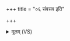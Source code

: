 +++
title = "०६ संवसव इति"

+++
<details><summary>मूलम् (VS)</summary>

संव॑सव॒ इति॑ वो नाम॒धेय॑मुग्रंप॒श्या रा॑ष्ट्र॒भृतो॒ ह्यक्षाः। तेभ्यो॑ व इन्दवो ह॒विषा॑ विधेम व॒यं स्या॑म॒ पत॑यो रयी॒णाम् ॥
</details>